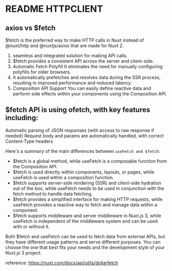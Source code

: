 # README HTTPCLIENT

## axios vs $fetch

$fetch is the preferred way to make HTTP calls in Nuxt instead of @nuxt/http and @nuxtjs/axios that are made for Nuxt 2.

1. seamless and integrated solution for making API calls.
2. $fetch provides a consistent API across the server and client-side.
3. Automatic Fetch Polyfill It eliminates the need for manually configuring polyfills for older browsers.
4. It automatically prefetches and resolves data during the SSR process, resulting in improved performance and reduced latency.
5. Composition API Support You can easily define reactive data and perform side effects within your components using the Composition API.

## $fetch API is using ofetch, with key features including:

Automatic parsing of JSON responses (with access to raw response if needed)
Request body and params are automatically handled, with correct Content-Type headers

Here's a summary of the main differences between `useFetch and $fetch`:

- $fetch is a global method, while useFetch is a composable function from the Composition API.
- $fetch is used directly within components, layouts, or pages, while useFetch is used within a composition function.
- $fetch supports server-side rendering (SSR) and client-side hydration out of the box, while useFetch needs to be used in conjunction with the fetch method to handle data fetching.
- $fetch provides a simplified interface for making HTTP requests, while useFetch provides a reactive way to fetch and manage data within a component.
- $fetch supports middleware and server middleware in Nuxt.js 3, while useFetch is independent of the middleware system and can be used with or without it.

Both $fetch and useFetch can be used to fetch data from external APIs, but they have different usage patterns and serve different purposes. You can choose the one that best fits your needs and the development style of your Nuxt.js 3 project.

reference:
<https://nuxt.com/docs/api/utils/dollarfetch>
